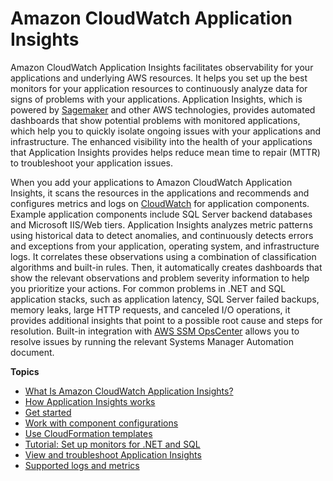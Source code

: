 # Amazon CloudWatch Application Insights<a name="cloudwatch-application-insights"></a>

Amazon CloudWatch Application Insights facilitates observability for your applications and underlying AWS resources\. It helps you set up the best monitors for your application resources to continuously analyze data for signs of problems with your applications\. Application Insights, which is powered by [Sagemaker](https://docs.aws.amazon.com/sagemaker/latest/dg/wahtis.html) and other AWS technologies, provides automated dashboards that show potential problems with monitored applications, which help you to quickly isolate ongoing issues with your applications and infrastructure\. The enhanced visibility into the health of your applications that Application Insights provides helps reduce mean time to repair \(MTTR\) to troubleshoot your application issues\.

When you add your applications to Amazon CloudWatch Application Insights, it scans the resources in the applications and recommends and configures metrics and logs on [CloudWatch](https://docs.aws.amazon.com/AmazonCloudWatch/latest/monitoring/WhatIsCloudWatch.html) for application components\. Example application components include SQL Server backend databases and Microsoft IIS/Web tiers\. Application Insights analyzes metric patterns using historical data to detect anomalies, and continuously detects errors and exceptions from your application, operating system, and infrastructure logs\. It correlates these observations using a combination of classification algorithms and built\-in rules\. Then, it automatically creates dashboards that show the relevant observations and problem severity information to help you prioritize your actions\. For common problems in \.NET and SQL application stacks, such as application latency, SQL Server failed backups, memory leaks, large HTTP requests, and canceled I/O operations, it provides additional insights that point to a possible root cause and steps for resolution\. Built\-in integration with [AWS SSM OpsCenter](https://docs.aws.amazon.com/systems-manager/latest/userguide/OpsCenter.html) allows you to resolve issues by running the relevant Systems Manager Automation document\. 

**Topics**
+ [What Is Amazon CloudWatch Application Insights?](appinsights-what-is.md)
+ [How Application Insights works](appinsights-how-works.md)
+ [Get started](appinsights-getting-started.md)
+ [Work with component configurations](component-config.md)
+ [Use CloudFormation templates](appinsights-cloudformation.md)
+ [Tutorial: Set up monitors for \.NET and SQL](appinsights-tutorial-dotnet-sql.md)
+ [View and troubleshoot Application Insights](appinsights-troubleshooting.md)
+ [Supported logs and metrics](appinsights-logs-and-metrics.md)